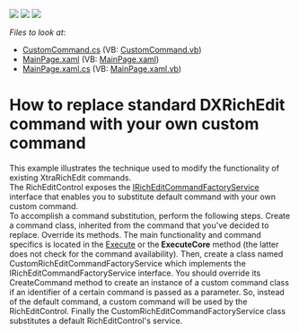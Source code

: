 <!-- default badges list -->
![](https://img.shields.io/endpoint?url=https://codecentral.devexpress.com/api/v1/VersionRange/128606690/11.2.5%2B)
[![](https://img.shields.io/badge/Open_in_DevExpress_Support_Center-FF7200?style=flat-square&logo=DevExpress&logoColor=white)](https://supportcenter.devexpress.com/ticket/details/E3722)
[![](https://img.shields.io/badge/📖_How_to_use_DevExpress_Examples-e9f6fc?style=flat-square)](https://docs.devexpress.com/GeneralInformation/403183)
<!-- default badges end -->
<!-- default file list -->
*Files to look at*:

* [CustomCommand.cs](./CS/CustomCommand/CustomCommand.cs) (VB: [CustomCommand.vb](./VB/CustomCommand/CustomCommand.vb))
* [MainPage.xaml](./CS/CustomCommand/MainPage.xaml) (VB: [MainPage.xaml](./VB/CustomCommand/MainPage.xaml))
* [MainPage.xaml.cs](./CS/CustomCommand/MainPage.xaml.cs) (VB: [MainPage.xaml.vb](./VB/CustomCommand/MainPage.xaml.vb))
<!-- default file list end -->
# How to replace standard DXRichEdit command with your own custom command


<p>This example illustrates the technique used to modify the functionality of existing XtraRichEdit commands.<br />
The RichEditControl exposes the <a href="http://documentation.devexpress.com/#CoreLibraries/clsDevExpressXtraRichEditServicesIRichEditCommandFactoryServicetopic"><u>IRichEditCommandFactoryService</u></a> interface that enables you to substitute default command with your own custom command. <br />
To accomplish a command substitution, perform the following steps. Create a command class, inherited from the command that you've decided to replace. Override its methods. The main functionality and command specifics  is located in the <a href="http://documentation.devexpress.com/#CoreLibraries/DevExpressUtilsCommandsCommand_Executetopic"><u>Execute</u></a> or the<strong> ExecuteCore</strong> method (the latter does not check for the command availability). Then, create a class named CustomRichEditCommandFactoryService which implements the IRichEditCommandFactoryService interface. You should override its CreateCommand method to create an instance of a custom command class if an identifier of a certain command is passed as a parameter. So, instead of the default command, a custom command will be used by the RichEditControl. Finally the CustomRichEditCommandFactoryService class  substitutes a default RichEditControl's service.</p><br />


<br/>



